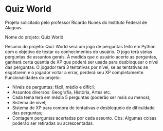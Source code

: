 # Quiz World
Projeto solicitado pelo professor Ricardo Nunes do Instituto Federal de Alagoas.

Nome do projeto: Quiz World

Resumo do projeto: Quiz World será um jogo de perguntas feito em Python com o objetivo de testar os conhecimentos do usuário. O jogo terá várias perguntas de assuntos gerais. À medida que o usuário acerte as perguntas, ganhará certa quantia de XP que poderá ser usada para desbloquear o nível das perguntas. O jogador terá 3 tentativas por nível, se as tentativas se esgotarem e o jogador voltar a errar, perderá seu XP completamente.
Funcionalidades do projeto:

- Níveis de perguntas: fácil, médio e difícil;
- Assuntos diversos: Geografia, História, Artes etc.
- Cada tema terá em média 5 perguntas (poderão ser mais ou menos);
- Sistema de nível;
- Sistema de XP para compra de tentativas e desbloqueio de dificuldade das perguntas;
- Contagem perguntas acertadas por cada assunto.
Obs: Algumas coisas poderão ser retiradas ou acrescentadas.

